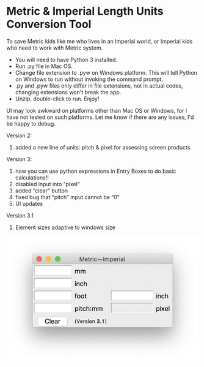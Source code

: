# Metric & Imperial Length Units Conversion Tool
To save Metric kids like me who lives in an Imperial world, or Imperial kids who need to work with Metric system.

* You will need to have Python 3 installed.
* Run .py file in Mac OS.
* Change file extension to .pyw on Windows platform. This will tell Python on Windows to run without invoking the command prompt.
* .py and .pyw files only differ in file extensions, not in actual codes, changing extensions won't break the app.
* Unzip, double-click to run. Enjoy!

UI may look awkward on platforms other than Mac OS or Windows, for I have not tested on such platforms.
Let me know if there are any issues, I'd be happy to debug.

Version 2:
1. added a new line of units: pitch & pixel for assessing screen products. 

Version 3:
1. now you can use python expressions in Entry Boxes to do basic calculations!!
2. disabled input into “pixel”
3. added “clear” button
4. fixed bug that “pitch” input cannot be “0"
5. UI updates

Version 3.1
1. Element sizes adaptive to windows size

![](/ScreenshotMacV3.1.png)
